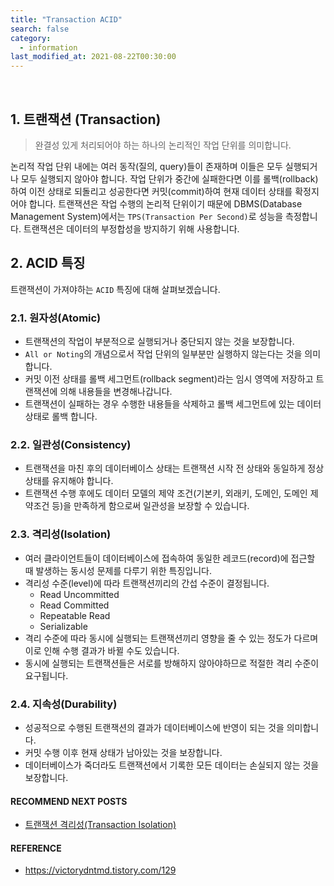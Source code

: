 ```yaml
---
title: "Transaction ACID"
search: false
category:
  - information
last_modified_at: 2021-08-22T00:30:00
---
```


<br/>

## 1. 트랜잭션 (Transaction)

> 완결성 있게 처리되어야 하는 하나의 논리적인 작업 단위를 의미합니다.

논리적 작업 단위 내에는 여러 동작(질의, query)들이 존재하며 이들은 모두 실행되거나 모두 실행되지 않아야 합니다. 
작업 단위가 중간에 실패한다면 이를 롤백(rollback)하여 이전 상태로 되돌리고 성공한다면 커밋(commit)하여 현재 데이터 상태를 확정지어야 합니다. 
트랜잭션은 작업 수행의 논리적 단위이기 때문에 DBMS(Database Management System)에서는 `TPS(Transaction Per Second)`로 성능을 측정합니다. 
트랜잭션은 데이터의 부정합성을 방지하기 위해 사용합니다.

## 2. ACID 특징

트랜잭션이 가져야하는 `ACID` 특징에 대해 살펴보겠습니다. 

### 2.1. 원자성(Atomic)

* 트랜잭션의 작업이 부분적으로 실행되거나 중단되지 않는 것을 보장합니다.
* `All or Noting`의 개념으로서 작업 단위의 일부분만 실행하지 않는다는 것을 의미합니다.
* 커밋 이전 상태를 롤백 세그먼트(rollback segment)라는 임시 영역에 저장하고 트랜잭션에 의해 내용들을 변경해나갑니다.
* 트랜잭션이 실패하는 경우 수행한 내용들을 삭제하고 롤백 세그먼트에 있는 데이터 상태로 롤백 합니다. 

### 2.2. 일관성(Consistency)

* 트랜잭션을 마친 후의 데이터베이스 상태는 트랜잭션 시작 전 상태와 동일하게 정상 상태를 유지해야 합니다.
* 트랜잭션 수행 후에도 데이터 모델의 제약 조건(기본키, 외래키, 도메인, 도메인 제약조건 등)을 만족하게 함으로써 일관성을 보장할 수 있습니다.

### 2.3. 격리성(Isolation)

* 여러 클라이언트들이 데이터베이스에 접속하여 동일한 레코드(record)에 접근할 때 발생하는 동시성 문제를 다루기 위한 특징입니다.
* 격리성 수준(level)에 따라 트랜잭션끼리의 간섭 수준이 결정됩니다.
    * Read Uncommitted
    * Read Committed
    * Repeatable Read
    * Serializable
* 격리 수준에 따라 동시에 실행되는 트랜잭션끼리 영향을 줄 수 있는 정도가 다르며 이로 인해 수행 결과가 바뀔 수도 있습니다. 
* 동시에 실행되는 트랜잭션들은 서로를 방해하지 않아야하므로 적절한 격리 수준이 요구됩니다.

### 2.4. 지속성(Durability)

* 성공적으로 수행된 트랜잭션의 결과가 데이터베이스에 반영이 되는 것을 의미합니다.
* 커밋 수행 이후 현재 상태가 남아있는 것을 보장합니다.
* 데이터베이스가 죽더라도 트랜잭션에서 기록한 모든 데이터는 손실되지 않는 것을 보장합니다.

#### RECOMMEND NEXT POSTS

* [트랜잭션 격리성(Transaction Isolation)][transaction-isolation-link]

#### REFERENCE

* <https://victorydntmd.tistory.com/129>

[transaction-isolation-link]: https://junhyunny.github.io/information/transcation-isolation/
